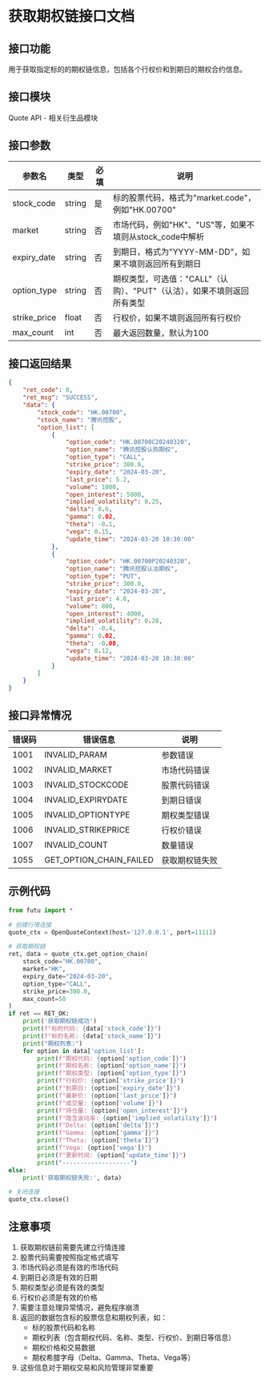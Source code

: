 # 获取期权链接口文档

## 接口功能
用于获取指定标的的期权链信息，包括各个行权价和到期日的期权合约信息。

## 接口模块
Quote API - 相关衍生品模块

## 接口参数
| 参数名 | 类型 | 必填 | 说明 |
|--------|------|------|------|
| stock_code | string | 是 | 标的股票代码，格式为"market.code"，例如"HK.00700" |
| market | string | 否 | 市场代码，例如"HK"、"US"等，如果不填则从stock_code中解析 |
| expiry_date | string | 否 | 到期日，格式为"YYYY-MM-DD"，如果不填则返回所有到期日 |
| option_type | string | 否 | 期权类型，可选值："CALL"（认购）、"PUT"（认沽），如果不填则返回所有类型 |
| strike_price | float | 否 | 行权价，如果不填则返回所有行权价 |
| max_count | int | 否 | 最大返回数量，默认为100 |

## 接口返回结果
```json
{
    "ret_code": 0,
    "ret_msg": "SUCCESS",
    "data": {
        "stock_code": "HK.00700",
        "stock_name": "腾讯控股",
        "option_list": [
            {
                "option_code": "HK.00700C20240320",
                "option_name": "腾讯控股认购期权",
                "option_type": "CALL",
                "strike_price": 300.0,
                "expiry_date": "2024-03-20",
                "last_price": 5.2,
                "volume": 1000,
                "open_interest": 5000,
                "implied_volatility": 0.25,
                "delta": 0.6,
                "gamma": 0.02,
                "theta": -0.1,
                "vega": 0.15,
                "update_time": "2024-03-20 10:30:00"
            },
            {
                "option_code": "HK.00700P20240320",
                "option_name": "腾讯控股认沽期权",
                "option_type": "PUT",
                "strike_price": 300.0,
                "expiry_date": "2024-03-20",
                "last_price": 4.8,
                "volume": 800,
                "open_interest": 4000,
                "implied_volatility": 0.28,
                "delta": -0.4,
                "gamma": 0.02,
                "theta": -0.08,
                "vega": 0.12,
                "update_time": "2024-03-20 10:30:00"
            }
        ]
    }
}
```

## 接口异常情况
| 错误码 | 错误信息 | 说明 |
|--------|----------|------|
| 1001 | INVALID_PARAM | 参数错误 |
| 1002 | INVALID_MARKET | 市场代码错误 |
| 1003 | INVALID_STOCKCODE | 股票代码错误 |
| 1004 | INVALID_EXPIRYDATE | 到期日错误 |
| 1005 | INVALID_OPTIONTYPE | 期权类型错误 |
| 1006 | INVALID_STRIKEPRICE | 行权价错误 |
| 1007 | INVALID_COUNT | 数量错误 |
| 1055 | GET_OPTION_CHAIN_FAILED | 获取期权链失败 |

## 示例代码
```python
from futu import *

# 创建行情连接
quote_ctx = OpenQuoteContext(host='127.0.0.1', port=11111)

# 获取期权链
ret, data = quote_ctx.get_option_chain(
    stock_code="HK.00700",
    market="HK",
    expiry_date="2024-03-20",
    option_type="CALL",
    strike_price=300.0,
    max_count=50
)
if ret == RET_OK:
    print('获取期权链成功')
    print(f"标的代码: {data['stock_code']}")
    print(f"标的名称: {data['stock_name']}")
    print("期权列表:")
    for option in data['option_list']:
        print(f"期权代码: {option['option_code']}")
        print(f"期权名称: {option['option_name']}")
        print(f"期权类型: {option['option_type']}")
        print(f"行权价: {option['strike_price']}")
        print(f"到期日: {option['expiry_date']}")
        print(f"最新价: {option['last_price']}")
        print(f"成交量: {option['volume']}")
        print(f"持仓量: {option['open_interest']}")
        print(f"隐含波动率: {option['implied_volatility']}")
        print(f"Delta: {option['delta']}")
        print(f"Gamma: {option['gamma']}")
        print(f"Theta: {option['theta']}")
        print(f"Vega: {option['vega']}")
        print(f"更新时间: {option['update_time']}")
        print("-------------------")
else:
    print('获取期权链失败:', data)

# 关闭连接
quote_ctx.close()
```

## 注意事项
1. 获取期权链前需要先建立行情连接
2. 股票代码需要按照指定格式填写
3. 市场代码必须是有效的市场代码
4. 到期日必须是有效的日期
5. 期权类型必须是有效的类型
6. 行权价必须是有效的价格
7. 需要注意处理异常情况，避免程序崩溃
8. 返回的数据包含标的股票信息和期权列表，如：
   - 标的股票代码和名称
   - 期权列表（包含期权代码、名称、类型、行权价、到期日等信息）
   - 期权价格和交易数据
   - 期权希腊字母（Delta、Gamma、Theta、Vega等）
9. 这些信息对于期权交易和风险管理非常重要 